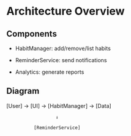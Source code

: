 # Architecture Overview


## Components


- HabitManager: add/remove/list habits

- ReminderService: send notifications

- Analytics: generate reports


## Diagram


[User] → [UI] → [HabitManager] → [Data]

                      ↓

              [ReminderService]